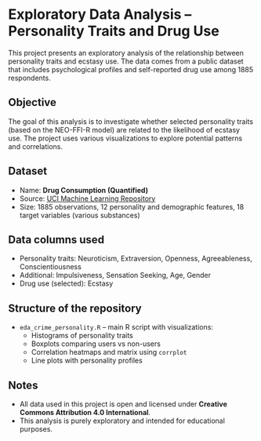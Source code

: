 # Exploratory Data Analysis – Personality Traits and Drug Use

This project presents an exploratory analysis of the relationship between personality traits and ecstasy use. The data comes from a public dataset that includes psychological profiles and self-reported drug use among 1885 respondents.

## Objective

The goal of this analysis is to investigate whether selected personality traits (based on the NEO-FFI-R model) are related to the likelihood of ecstasy use. The project uses various visualizations to explore potential patterns and correlations.

## Dataset

- Name: **Drug Consumption (Quantified)**
- Source: [UCI Machine Learning Repository](https://archive.ics.uci.edu/dataset/373/drug+consumption+quantified)
- Size: 1885 observations, 12 personality and demographic features, 18 target variables (various substances)

## Data columns used

- Personality traits: Neuroticism, Extraversion, Openness, Agreeableness, Conscientiousness
- Additional: Impulsiveness, Sensation Seeking, Age, Gender
- Drug use (selected): Ecstasy

## Structure of the repository

- `eda_crime_personality.R` – main R script with visualizations:
  - Histograms of personality traits
  - Boxplots comparing users vs non-users
  - Correlation heatmaps and matrix using `corrplot`
  - Line plots with personality profiles

## Notes

- All data used in this project is open and licensed under **Creative Commons Attribution 4.0 International**.
- This analysis is purely exploratory and intended for educational purposes.
